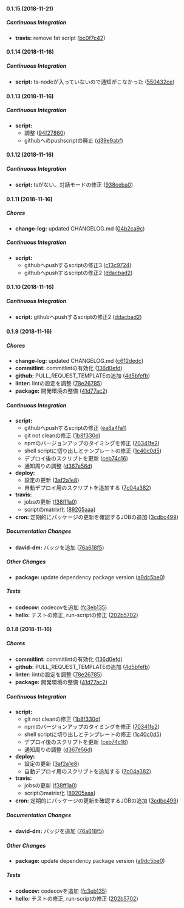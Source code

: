 #### 0.1.15 (2018-11-21)

##### Continuous Integration

* **travis:**  remove fat script ([bc0f7c42](https://github.com/Himenon/typescript-template/commit/bc0f7c420ae33a25a99e8d05875f4753cc9ba400))

#### 0.1.14 (2018-11-16)

##### Continuous Integration

* **script:**  ts-nodeが入っていないので通知がこなかった ([550432ce](https://github.com/Himenon/typescript-template/commit/550432cefd495ece32427868a5951395347d068b))

#### 0.1.13 (2018-11-16)

##### Continuous Integration

* **script:**
  *  調整 ([94f27860](https://github.com/Himenon/typescript-template/commit/94f27860d9025f88332c2a85336c2c0b260af9c6))
  *  githubへのpushscriptの廃止 ([d39e9abf](https://github.com/Himenon/typescript-template/commit/d39e9abf3e56d6531a2838c66a4fd338a5c0b7f5))

#### 0.1.12 (2018-11-16)

##### Continuous Integration

* **script:**  tsがない、対話モードの修正 ([938ceba0](https://github.com/Himenon/typescript-template/commit/938ceba0d79fe7a670c893a59fd9c9289877f3f2))

#### 0.1.11 (2018-11-16)

##### Chores

* **change-log:**  updated CHANGELOG.md ([04b2ca9c](https://github.com/Himenon/typescript-template/commit/04b2ca9cdc821206d9576d83ae1d5dd99af4ed65))

##### Continuous Integration

* **script:**
  *  githubへpushするscriptの修正3 ([c13c9724](https://github.com/Himenon/typescript-template/commit/c13c9724035043bbfdca19d007b8d5ce3cebda59))
  *  githubへpushするscriptの修正2 ([ddacbad2](https://github.com/Himenon/typescript-template/commit/ddacbad23ad293666e07516ed55cf70ad0110b19))

#### 0.1.10 (2018-11-16)

##### Continuous Integration

* **script:**  githubへpushするscriptの修正2 ([ddacbad2](https://github.com/Himenon/typescript-template/commit/ddacbad23ad293666e07516ed55cf70ad0110b19))

#### 0.1.9 (2018-11-16)

##### Chores

* **change-log:**  updated CHANGELOG.md ([c612dedc](https://github.com/Himenon/typescript-template/commit/c612dedcb8317bbbfd390bdcc14e0026b574e9a9))
* **commitlint:**  commitlintの有効化 ([136d0efd](https://github.com/Himenon/typescript-template/commit/136d0efd0e27a9ea02ab8e69c80cf6b6c267057c))
* **github:**  PULL_REQUEST_TEMPLATEの追加 ([4d5bfefb](https://github.com/Himenon/typescript-template/commit/4d5bfefb366b33f5a31980e58f3cd249d4a1a726))
* **linter:**  lintの設定を調整 ([78e26785](https://github.com/Himenon/typescript-template/commit/78e26785c02926f29a583a98968d2e7f8b3d688e))
* **package:**  開発環境の整備 ([41d77ac2](https://github.com/Himenon/typescript-template/commit/41d77ac269586ed47b9b09544ceddb6f0cf7bd22))

##### Continuous Integration

* **script:**
  *  githubへpushするscriptの修正 ([ea8a4fa1](https://github.com/Himenon/typescript-template/commit/ea8a4fa18a2978fde87c4c5e984a75ed39dc3fa5))
  *  git not cleanの修正 ([1b8f330d](https://github.com/Himenon/typescript-template/commit/1b8f330dfad5823f38943817730ed61b3d540de2))
  *  npmのバージョンアップのタイミングを修正 ([70341fe2](https://github.com/Himenon/typescript-template/commit/70341fe2ed21b402b05fd13a87be7976d0e22ce8))
  *  shell scriptに切り出しとテンプレートの修正 ([1c40c0d5](https://github.com/Himenon/typescript-template/commit/1c40c0d5854e7ec80da9afff1e8b72788b9f4eba))
  *  デプロイ後のスクリプトを更新 ([ceb74c16](https://github.com/Himenon/typescript-template/commit/ceb74c16f4d8c62437bfce554255ea5cb41d6631))
  *  通知周りの調整 ([d367e56d](https://github.com/Himenon/typescript-template/commit/d367e56d8ac4c5e88ce5220b47ed74c4b14174b9))
* **deploy:**
  *  設定の更新 ([3af2a1e8](https://github.com/Himenon/typescript-template/commit/3af2a1e8435814476cfa7713f202430ab783be95))
  *  自動デプロイ用のスクリプトを追加する ([7c04a382](https://github.com/Himenon/typescript-template/commit/7c04a3822100a0fd0f613b922414813d327abcb5))
* **travis:**
  *  jobsの更新 ([f38ff1a0](https://github.com/Himenon/typescript-template/commit/f38ff1a0f772ec258ba64fcc6631a223bf13d794))
  *  scriptのmatrix化 ([89205aaa](https://github.com/Himenon/typescript-template/commit/89205aaad506ea7976b986f40b27f39af5a2fb0b))
* **cron:**  定期的にパッケージの更新を確認するJOBの追加 ([3cdbc499](https://github.com/Himenon/typescript-template/commit/3cdbc4990c495a5944c18f96f73f705eb33cec5c))

##### Documentation Changes

* **david-dm:**  バッジを追加 ([76a618f5](https://github.com/Himenon/typescript-template/commit/76a618f54ceb22af13c6448d770cd35952755e4e))

##### Other Changes

* **package:**  update dependency package version ([a9dc5be0](https://github.com/Himenon/typescript-template/commit/a9dc5be048a76b7255ec1d7432c41b96c8fc6470))

##### Tests

* **codecov:**  codecovを追加 ([fc3eb135](https://github.com/Himenon/typescript-template/commit/fc3eb135d73bf95f57f02616ddd4b9becd0f4f17))
* **hello:**  テストの修正, run-scriptの修正 ([202b5702](https://github.com/Himenon/typescript-template/commit/202b57021c348f1f36515d88b5e00c881835194c))

#### 0.1.8 (2018-11-16)

##### Chores

* **commitlint:**  commitlintの有効化 ([136d0efd](https://github.com/Himenon/typescript-template/commit/136d0efd0e27a9ea02ab8e69c80cf6b6c267057c))
* **github:**  PULL_REQUEST_TEMPLATEの追加 ([4d5bfefb](https://github.com/Himenon/typescript-template/commit/4d5bfefb366b33f5a31980e58f3cd249d4a1a726))
* **linter:**  lintの設定を調整 ([78e26785](https://github.com/Himenon/typescript-template/commit/78e26785c02926f29a583a98968d2e7f8b3d688e))
* **package:**  開発環境の整備 ([41d77ac2](https://github.com/Himenon/typescript-template/commit/41d77ac269586ed47b9b09544ceddb6f0cf7bd22))

##### Continuous Integration

* **script:**
  *  git not cleanの修正 ([1b8f330d](https://github.com/Himenon/typescript-template/commit/1b8f330dfad5823f38943817730ed61b3d540de2))
  *  npmのバージョンアップのタイミングを修正 ([70341fe2](https://github.com/Himenon/typescript-template/commit/70341fe2ed21b402b05fd13a87be7976d0e22ce8))
  *  shell scriptに切り出しとテンプレートの修正 ([1c40c0d5](https://github.com/Himenon/typescript-template/commit/1c40c0d5854e7ec80da9afff1e8b72788b9f4eba))
  *  デプロイ後のスクリプトを更新 ([ceb74c16](https://github.com/Himenon/typescript-template/commit/ceb74c16f4d8c62437bfce554255ea5cb41d6631))
  *  通知周りの調整 ([d367e56d](https://github.com/Himenon/typescript-template/commit/d367e56d8ac4c5e88ce5220b47ed74c4b14174b9))
* **deploy:**
  *  設定の更新 ([3af2a1e8](https://github.com/Himenon/typescript-template/commit/3af2a1e8435814476cfa7713f202430ab783be95))
  *  自動デプロイ用のスクリプトを追加する ([7c04a382](https://github.com/Himenon/typescript-template/commit/7c04a3822100a0fd0f613b922414813d327abcb5))
* **travis:**
  *  jobsの更新 ([f38ff1a0](https://github.com/Himenon/typescript-template/commit/f38ff1a0f772ec258ba64fcc6631a223bf13d794))
  *  scriptのmatrix化 ([89205aaa](https://github.com/Himenon/typescript-template/commit/89205aaad506ea7976b986f40b27f39af5a2fb0b))
* **cron:**  定期的にパッケージの更新を確認するJOBの追加 ([3cdbc499](https://github.com/Himenon/typescript-template/commit/3cdbc4990c495a5944c18f96f73f705eb33cec5c))

##### Documentation Changes

* **david-dm:**  バッジを追加 ([76a618f5](https://github.com/Himenon/typescript-template/commit/76a618f54ceb22af13c6448d770cd35952755e4e))

##### Other Changes

* **package:**  update dependency package version ([a9dc5be0](https://github.com/Himenon/typescript-template/commit/a9dc5be048a76b7255ec1d7432c41b96c8fc6470))

##### Tests

* **codecov:**  codecovを追加 ([fc3eb135](https://github.com/Himenon/typescript-template/commit/fc3eb135d73bf95f57f02616ddd4b9becd0f4f17))
* **hello:**  テストの修正, run-scriptの修正 ([202b5702](https://github.com/Himenon/typescript-template/commit/202b57021c348f1f36515d88b5e00c881835194c))

